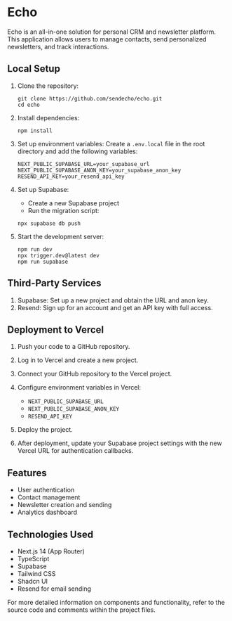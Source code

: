 # Echo

Echo is an all-in-one solution for personal CRM and newsletter platform. This application allows users to manage contacts, send personalized newsletters, and track interactions.

## Local Setup

1. Clone the repository:
   ```
   git clone https://github.com/sendecho/echo.git
   cd echo
   ```
2. Install dependencies:

   ```
   npm install
   ```

3. Set up environment variables:
   Create a `.env.local` file in the root directory and add the following variables:

   ```
   NEXT_PUBLIC_SUPABASE_URL=your_supabase_url
   NEXT_PUBLIC_SUPABASE_ANON_KEY=your_supabase_anon_key
   RESEND_API_KEY=your_resend_api_key
   ```

4. Set up Supabase:

   - Create a new Supabase project
   - Run the migration script:

   ```
   npx supabase db push
   ```

5. Start the development server:
   ```
   npm run dev
   npx trigger.dev@latest dev
   npm run supabase
   ```

## Third-Party Services

1. Supabase: Set up a new project and obtain the URL and anon key.
2. Resend: Sign up for an account and get an API key with full access.

## Deployment to Vercel

1. Push your code to a GitHub repository.

2. Log in to Vercel and create a new project.

3. Connect your GitHub repository to the Vercel project.

4. Configure environment variables in Vercel:

   - `NEXT_PUBLIC_SUPABASE_URL`
   - `NEXT_PUBLIC_SUPABASE_ANON_KEY`
   - `RESEND_API_KEY`

5. Deploy the project.

6. After deployment, update your Supabase project settings with the new Vercel URL for authentication callbacks.

## Features

- User authentication
- Contact management
- Newsletter creation and sending
- Analytics dashboard

## Technologies Used

- Next.js 14 (App Router)
- TypeScript
- Supabase
- Tailwind CSS
- Shadcn UI
- Resend for email sending

For more detailed information on components and functionality, refer to the source code and comments within the project files.

